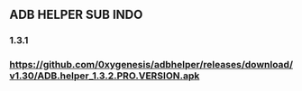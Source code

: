 ## ADB HELPER SUB INDO
### 1.3.1
### https://github.com/0xygenesis/adbhelper/releases/download/v1.30/ADB.helper_1.3.2.PRO.VERSION.apk
